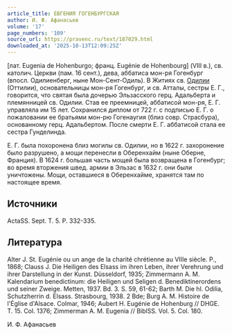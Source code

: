 ```yaml
---
article_title: ЕВГЕНИЯ ГОГЕНБУРГСКАЯ
author: И. Ф. Афанасьев
volume: '17'
page_numbers: '109'
source_url: https://pravenc.ru/text/187029.html
downloaded_at: '2025-10-13T12:09:25Z'
---
```


[лат. Eugenia de Hohenburgo; франц. Eugénie de Hohenbourg] (VIII в.), св. католич. Церкви (пам. 16 сент.), дева, аббатиса мон-ря Гогенбург (впосл. Одилиенберг, ныне Мон-Сент-Одиль). В Житиях св. [Одилии](https://pravenc.ru/text/Одилии.html) (Оттилии), основательницы мон-ря Гогенбург, и св. Атталы, сестры Е. Г., говорится, что святая была дочерью Эльзасского герц. Адальберта и племянницей св. Одилии. Став ее преемницей, аббатисой мон-ря, Е. Г. управляла им 15 лет. Сохранился диплом от 722 г. с подписью Е. Г. о пожаловании ее братьями мон-рю Гогенаугия (близ совр. Страсбура), основанному герц. Адальбертом. После смерти Е. Г. аббатисой стала ее сестра Гунделинда.

Е. Г. была похоронена близ могилы св. Одилии, но в 1622 г. захоронение было разрушено, а мощи перенесли в Оберенхайм (ныне Оберне, Франция). В 1624 г. большая часть мощей была возвращена в Гогенбург; во время вторжения швед. армии в Эльзас в 1632 г. они были уничтожены. Мощи, оставшиеся в Оберенхайме, хранятся там по настоящее время.

## Источники

ActaSS. Sept. T. 5. P. 332-335.

## Литература

Alter J. St. Eugénie ou un ange de la charité chrétienne au VIIIe siècle. P., 1868; Clauss J. Die Heiligen des Elsass im ihren Leben, ihrer Verehrung und ihrer Darstellung in der Kunst. Düsseldorf, 1935; Zimmermann A. M. Kalendarium benedictinum: die Heiligen und Seligen d. Benediktinerordens und seiner Zweige. Metten, 1937. Bd. 3. S. 59, 61-62; Barth M. Die hl. Odilia, Schutzherrin d. Elsass. Strasbourg, 1938. 2 Bde; Burg A. M. Histoire de l'Église d'Alsace. Colmar, 1946; Aubert H. Eugénie de Hohenburg // DHGE. T. 15. Col. 1376; Zimmerman A. M. Eugenia // BiblSS. Vol. 5. Col. 180.

И. Ф. Афанасьев
